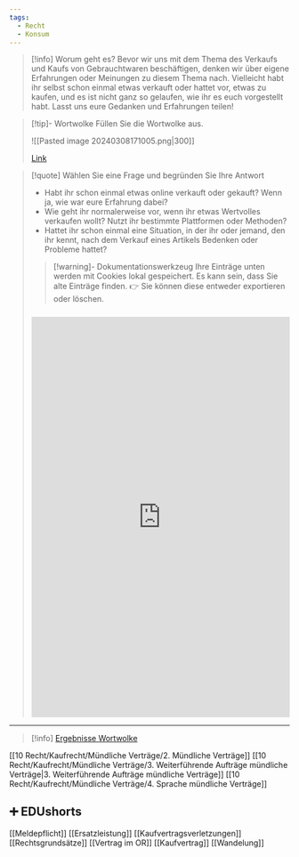 ```yaml
---
tags:
  - Recht
  - Konsum
---
```

>[!info] Worum geht es?
>Bevor wir uns mit dem Thema des Verkaufs und Kaufs von Gebrauchtwaren beschäftigen, denken wir über eigene Erfahrungen oder Meinungen zu diesem Thema nach. Vielleicht habt ihr selbst schon einmal etwas verkauft oder hattet vor, etwas zu kaufen, und es ist nicht ganz so gelaufen, wie ihr es euch vorgestellt habt. Lasst uns eure Gedanken und Erfahrungen teilen!

>[!tip]- Wortwolke
>Füllen Sie die Wortwolke aus.
> 
> ![[Pasted image 20240308171005.png|300]]
>
>[Link](https://www.menti.com/al17i3t6xnkz)

>[!quote] Wählen Sie eine Frage und begründen Sie Ihre Antwort
> - Habt ihr schon einmal etwas online verkauft oder gekauft? Wenn ja, wie war eure Erfahrung dabei?
> - Wie geht ihr normalerweise vor, wenn ihr etwas Wertvolles verkaufen wollt? Nutzt ihr bestimmte Plattformen oder Methoden?	
> - Hattet ihr schon einmal eine Situation, in der ihr oder jemand, den ihr kennt, nach dem Verkauf eines Artikels Bedenken oder Probleme hattet?
>   
>>[!warning]- Dokumentationswerkzeug 
>Ihre Einträge unten werden mit Cookies lokal gespeichert. Es kann sein, dass Sie alte Einträge finden. 
>👉 Sie können diese entweder exportieren oder löschen.
>#####
><iframe src="https://app.Lumi.education/api/v1/run/rdWSOq/embed" width="100%" height="720" frameborder="0" allowfullscreen="allowfullscreen" allow="geolocation *; microphone *; camera *; midi *; encrypted-media *"></iframe>

---

>[!info] [Ergebnisse Wortwolke](https://www.mentimeter.com/app/presentation/al6sotxtz7xcg7ecdov65p25p6bgiqt7)

[[10 Recht/Kaufrecht/Mündliche Verträge/2. Mündliche Verträge]]
[[10 Recht/Kaufrecht/Mündliche Verträge/3. Weiterführende Aufträge mündliche Verträge|3. Weiterführende Aufträge mündliche Verträge]]
[[10 Recht/Kaufrecht/Mündliche Verträge/4. Sprache mündliche Verträge]]

## ➕ EDUshorts
[[Meldepflicht]]
[[Ersatzleistung]]
[[Kaufvertragsverletzungen]]
[[Rechtsgrundsätze]]
[[Vertrag im OR]]
[[Kaufvertrag]]
[[Wandelung]]
